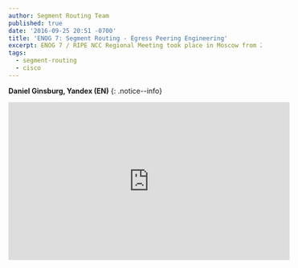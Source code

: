 ```yaml
---
author: Segment Routing Team
published: true
date: '2016-09-25 20:51 -0700'
title: 'ENOG 7: Segment Routing - Egress Peering Engineering'
excerpt: ENOG 7 / RIPE NCC Regional Meeting took place in Moscow from 26-27 May 2014.
tags:
  - segment-routing
  - cisco
---
```


**Daniel Ginsburg, Yandex (EN)**
{: .notice--info}

<iframe width="560" height="315" src="https://www.youtube.com/embed/lujkWfdB4NM" frameborder="0" allowfullscreen></iframe>
